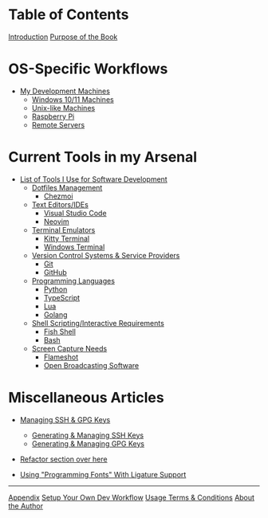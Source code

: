 # Table of Contents

<!-- markdownlint-disable -->

[Introduction](../README.md) [Purpose of the Book](about-book.md)

# OS-Specific Workflows

- [My Development Machines](os-specific-workflows/README.md)
  - [Windows 10/11 Machines](os-specific-workflows/windows-machines.md)
  - [Unix-like Machines](os-specific-workflows/unix-machines.md)
  - [Raspberry Pi]()
  - [Remote Servers]()

# Current Tools in my Arsenal

- [List of Tools I Use for Software Development](tools-used/README.md)
  - [Dotfiles Management]()
    - [Chezmoi](tools-used/chezmoi-dotfiles-management.md)
  - [Text Editors/IDEs]()
    - [Visual Studio Code](tools-used/vscode-configurations.md)
    - [Neovim](tools-used/neovim-configurations.md)
  - [Terminal Emulators](terminals/README.md)
    - [Kitty Terminal](terminals/kitty.md)
    - [Windows Terminal](terminals/windows-terminal.md)
  - [Version Control Systems & Service Providers]()
    - [Git](git/git-version-control-configurations.md)
    - [GitHub]()
  - [Programming Languages](programming-languages/README.md)
    - [Python](programming-languages/python.md)
    - [TypeScript](programming-languages/typescript.md)
    - [Lua]()
    - [Golang]()
  - [Shell Scripting/Interactive Requirements](shell-scripting/README.md)
    - [Fish Shell](fish.md)
    - [Bash](bash.md)
  - [Screen Capture Needs](screen-cap-tools/README.md)
    - [Flameshot]()
    - [Open Broadcasting Software]()

# Miscellaneous Articles

- [Managing SSH & GPG Keys](managing-ssh-and-gpg-keys/README.md)

  - [Generating & Managing SSH Keys](managing-ssh-and-gpg-keys/generating-and-managing-ssh-keys.md)
  - [Generating & Managing GPG Keys](managing-ssh-and-gpg-keys/generating-and-managing-gpg-keys.md)

- [Refactor section over here](articles/managing-ssh-and-gpg-keys.md)
- [Using "Programming Fonts" With Ligature Support]()

---

[Appendix](appendix.md)
[Setup Your Own Dev Workflow](articles/setting-up-your-own-dev-workflow.md)
[Usage Terms & Conditions](terms-and-conditions.md)
[About the Author](about-jarmos.md)

<!-- markdownlint-restore -->
